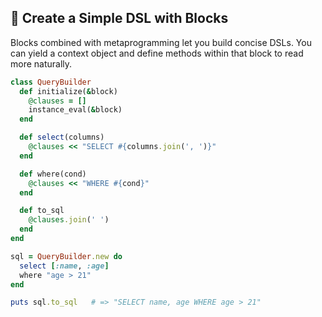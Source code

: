 ## 📜 Create a Simple DSL with Blocks

Blocks combined with metaprogramming let you build concise DSLs. You can yield a context object and define methods within that block to read more naturally.

```ruby
class QueryBuilder
  def initialize(&block)
    @clauses = []
    instance_eval(&block)
  end

  def select(columns)
    @clauses << "SELECT #{columns.join(', ')}"
  end

  def where(cond)
    @clauses << "WHERE #{cond}"
  end

  def to_sql
    @clauses.join(' ')
  end
end

sql = QueryBuilder.new do
  select [:name, :age]
  where "age > 21"
end

puts sql.to_sql   # => "SELECT name, age WHERE age > 21"
```